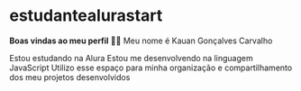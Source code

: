 # estudantealurastart
**Boas vindas ao meu perfil** 💙💙
Meu nome é Kauan Gonçalves Carvalho

Estou estudando na Alura
Estou me desenvolvendo na linguagem JavaScript
Utilizo esse espaço para minha organização e compartilhamento dos meu projetos desenvolvidos
